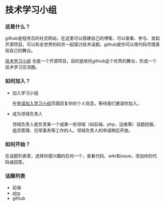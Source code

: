 技术学习小组
===================


### 这是什么？

github是程序员的社交网站，在这里可以搭建自己的博客，可以查看、参与、发起开源项目，可以和全世界的码农一起探讨技术话题。github是你可以用代码尽情表现自己的舞台。

[技术学习小组](https://github.com/techstudy) 也是一个开源项目，目的是依托github这个优秀的舞台，形成一个技术学习交流圈。

### 如何加入？

* 加入学习小组

  在[申请加入学习小组](https://github.com/techstudy/welcome/issues/1)页面回复你的个人信息。等待我们邀请你加入。


* 成为领域负责人

  领域负责人是负责某一个或某一些领域（如前端、php、运维等）话题挖掘、组员管理、日常事务等工作的人。领域负责人的申请稍后开放。


### 如何开始？


在话题列表里，选择你感兴趣的任何一个，查看代码、wiki和issue，添加你的代码或回答。


### 话题列表

* 前端
* [php](https://github.com/techstudy/php)
* github


